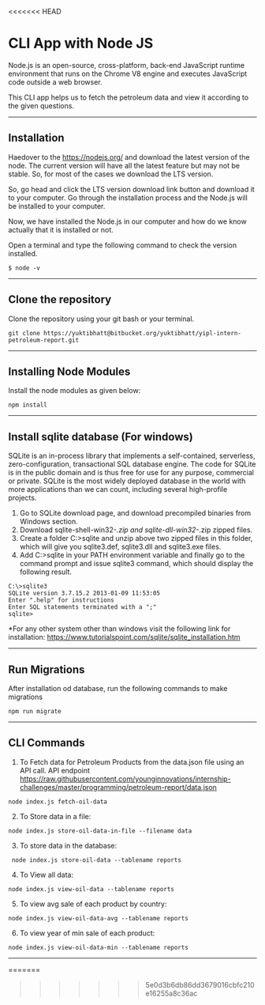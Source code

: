 <<<<<<< HEAD
# CLI App with Node JS 
Node.js is an open-source, cross-platform, back-end JavaScript runtime environment that runs on the Chrome V8 engine and executes JavaScript code outside a web browser. 

This CLI app helps us to fetch the petroleum data and view it according to the given questions.
___
## Installation
Haedover to the https://nodejs.org/ and download the latest version of the node. The current version will have all the latest feature but may not be stable. So, for most of the cases we download the LTS version.

So, go head and click the LTS version download link button and download it to your computer. Go through the installation process and the Node.js will be installed to your computer.

Now, we have installed the Node.js in our computer and how do we know actually that it is installed or not.

Open a terminal and type the following command to check the version installed.
```shell
$ node -v
```
___
## Clone the repository
Clone the repository using your git bash or your terminal.
```shell
git clone https://yuktibhatt@bitbucket.org/yuktibhatt/yipl-intern-petroleum-report.git

```
___
## Installing Node Modules
Install the node modules as given below:
```shell
npm install

```
___
## Install sqlite database (For windows)
SQLite is an in-process library that implements a self-contained, serverless, zero-configuration, transactional SQL database engine. The code for SQLite is in the public domain and is thus free for use for any purpose, commercial or private. SQLite is the most widely deployed database in the world with more applications than we can count, including several high-profile projects.

1. Go to SQLite download page, and download precompiled binaries from Windows section.
2. Download sqlite-shell-win32-*.zip and sqlite-dll-win32-*.zip zipped files.
3. Create a folder C:\>sqlite and unzip above two zipped files in this folder, which will give you sqlite3.def, sqlite3.dll and sqlite3.exe files.
4. Add C:\>sqlite in your PATH environment variable and finally go to the command prompt and issue sqlite3 command, which should display the following result.

```shell
C:\>sqlite3
SQLite version 3.7.15.2 2013-01-09 11:53:05
Enter ".help" for instructions
Enter SQL statements terminated with a ";"
sqlite>
```
*For any other system other than windows visit the following link for installation: https://www.tutorialspoint.com/sqlite/sqlite_installation.htm

___
## Run Migrations
After installation od database, run the following commands to make migrations
```shell
npm run migrate
```
___

## CLI Commands 
1. To Fetch data for Petroleum Products from the data.json file using an API call. API endpoint https://raw.githubusercontent.com/younginnovations/internship-challenges/master/programming/petroleum-report/data.json
```shell
node index.js fetch-oil-data
```
 2. To Store data in a file:  
 ```shell 
 node index.js store-oil-data-in-file --filename data
 ```
 3. To store data in the database:  
```shell 
 node index.js store-oil-data --tablename reports
 ```
 4. To View all data:  
 ```shell
 node index.js view-oil-data --tablename reports
 ```
 5. To view avg sale of each product by country: 
```shell
node index.js view-oil-data-avg --tablename reports
```
6. To view year of min sale of each product: 
```shell
node index.js view-oil-data-min --tablename reports
```

___





<!-- ![My Website](./../../assets/images/boating.jpeg) -->



=======

 
>>>>>>> 5e0d3b6db86dd3679016cbfc210e16255a8c36ac
